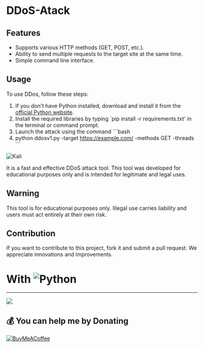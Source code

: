 # DDoS-Atack

## Features
- Supports various HTTP methods (GET, POST, etc.).
- Ability to send multiple requests to the target site at the same time.
- Simple command line interface.

## Usage

To use DDos, follow these steps:

1. If you don't have Python installed, download and install it from the [official Python website](https://www.python.org/downloads/).
2. Install the required libraries by typing `pip install -r requirements.txt' in the terminal or command prompt.
3. Launch the attack using the command ```bash
4. python ddosv1.py -target https://example.com/ -methods GET -threads <threads> ```

![Kali](https://i.imgur.com/wqxvFjq.png)

It is a fast and effective DDoS attack tool. This tool was developed for educational purposes only and is intended for legitimate and legal uses.

## Warning
This tool is for educational purposes only. Illegal use carries liability and users must act entirely at their own risk.

## Contribution
If you want to contribute to this project, fork it and submit a pull request. We appreciate innovations and improvements.

# With ![Python](https://img.shields.io/badge/python-3670A0?style=for-the-badge&logo=python&logoColor=ffdd54)

---
[![](https://visitcount.itsvg.in/api?id=omicr0nn&icon=3&color=0)](https://visitcount.itsvg.in)

  ## 💰 You can help me by Donating
  [![BuyMeACoffee](https://img.shields.io/badge/Buy%20Me%20a%20Coffee-ffdd00?style=for-the-badge&logo=buy-me-a-coffee&logoColor=black)](https://www.buymeacoffee.com/omicr0n) 
